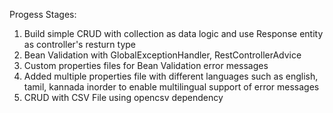 Progess Stages:
1. Build simple CRUD with collection as data logic and use Response entity as controller's resturn type
2. Bean Validation with GlobalExceptionHandler, RestControllerAdvice
3. Custom properties files for Bean Validation error messages
4. Added multiple properties file with different languages such as english, tamil, kannada inorder to enable multilingual support of error messages
5. CRUD with CSV File using opencsv dependency

